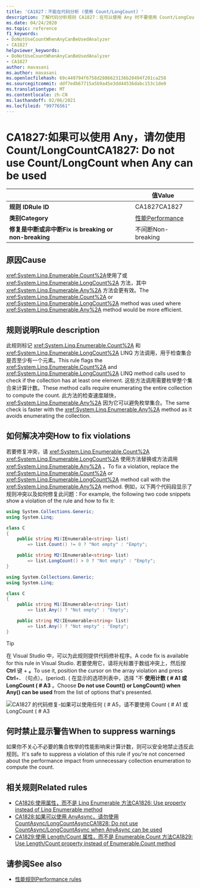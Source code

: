 ```yaml
---
title: 'CA1827：不能在代码分析 (使用 Count/LongCount) '
description: 了解代码分析规则 CA1827：在可以使用 Any 时不要使用 Count/LongCount
ms.date: 04/24/2020
ms.topic: reference
f1_keywords:
- DoNotUseCountWhenAnyCanBeUsedAnalyzer
- CA1827
helpviewer_keywords:
- DoNotUseCountWhenAnyCanBeUsedAnalyzer
- CA1827
author: mavasani
ms.author: mavasani
ms.openlocfilehash: 69c449794f6758d2886623136b28494f201ca258
ms.sourcegitcommit: ddf7edb67715a5b9a45e3dd44536dabc153c1de0
ms.translationtype: MT
ms.contentlocale: zh-CN
ms.lasthandoff: 02/06/2021
ms.locfileid: "99776561"
---
```

# <a name="ca1827-do-not-use-countlongcount-when-any-can-be-used"></a><span data-ttu-id="24c79-103">CA1827:如果可以使用 Any，请勿使用 Count/LongCount</span><span class="sxs-lookup"><span data-stu-id="24c79-103">CA1827: Do not use Count/LongCount when Any can be used</span></span>

| | <span data-ttu-id="24c79-104">值</span><span class="sxs-lookup"><span data-stu-id="24c79-104">Value</span></span> |
|-|-|
| <span data-ttu-id="24c79-105">**规则 ID**</span><span class="sxs-lookup"><span data-stu-id="24c79-105">**Rule ID**</span></span> |<span data-ttu-id="24c79-106">CA1827</span><span class="sxs-lookup"><span data-stu-id="24c79-106">CA1827</span></span>|
| <span data-ttu-id="24c79-107">**类别**</span><span class="sxs-lookup"><span data-stu-id="24c79-107">**Category**</span></span> |[<span data-ttu-id="24c79-108">性能</span><span class="sxs-lookup"><span data-stu-id="24c79-108">Performance</span></span>](performance-warnings.md)|
| <span data-ttu-id="24c79-109">**修复是中断或非中断**</span><span class="sxs-lookup"><span data-stu-id="24c79-109">**Fix is breaking or non-breaking**</span></span> |<span data-ttu-id="24c79-110">不间断</span><span class="sxs-lookup"><span data-stu-id="24c79-110">Non-breaking</span></span>|

## <a name="cause"></a><span data-ttu-id="24c79-111">原因</span><span class="sxs-lookup"><span data-stu-id="24c79-111">Cause</span></span>

<span data-ttu-id="24c79-112"><xref:System.Linq.Enumerable.Count%2A>使用了或 <xref:System.Linq.Enumerable.LongCount%2A> 方法，其中 <xref:System.Linq.Enumerable.Any%2A> 方法会更有效。</span><span class="sxs-lookup"><span data-stu-id="24c79-112">The <xref:System.Linq.Enumerable.Count%2A> or <xref:System.Linq.Enumerable.LongCount%2A> method was used where <xref:System.Linq.Enumerable.Any%2A> method would be more efficient.</span></span>

## <a name="rule-description"></a><span data-ttu-id="24c79-113">规则说明</span><span class="sxs-lookup"><span data-stu-id="24c79-113">Rule description</span></span>

<span data-ttu-id="24c79-114">此规则标记 <xref:System.Linq.Enumerable.Count%2A> 和 <xref:System.Linq.Enumerable.LongCount%2A> LINQ 方法调用，用于检查集合是否至少有一个元素。</span><span class="sxs-lookup"><span data-stu-id="24c79-114">This rule flags the <xref:System.Linq.Enumerable.Count%2A> and <xref:System.Linq.Enumerable.LongCount%2A> LINQ method calls used to check if the collection has at least one element.</span></span> <span data-ttu-id="24c79-115">这些方法调用需要枚举整个集合来计算计数。</span><span class="sxs-lookup"><span data-stu-id="24c79-115">These method calls require enumerating the entire collection to compute the count.</span></span> <span data-ttu-id="24c79-116">此方法的检查速度越快， <xref:System.Linq.Enumerable.Any%2A> 因为它可以避免枚举集合。</span><span class="sxs-lookup"><span data-stu-id="24c79-116">The same check is faster with the <xref:System.Linq.Enumerable.Any%2A> method as it avoids enumerating the collection.</span></span>

## <a name="how-to-fix-violations"></a><span data-ttu-id="24c79-117">如何解决冲突</span><span class="sxs-lookup"><span data-stu-id="24c79-117">How to fix violations</span></span>

<span data-ttu-id="24c79-118">若要修复冲突，请 <xref:System.Linq.Enumerable.Count%2A> <xref:System.Linq.Enumerable.LongCount%2A> 使用方法替换或方法调用 <xref:System.Linq.Enumerable.Any%2A> 。</span><span class="sxs-lookup"><span data-stu-id="24c79-118">To fix a violation, replace the <xref:System.Linq.Enumerable.Count%2A> or <xref:System.Linq.Enumerable.LongCount%2A> method call with the <xref:System.Linq.Enumerable.Any%2A> method.</span></span> <span data-ttu-id="24c79-119">例如，以下两个代码段显示了规则冲突以及如何修复此问题：</span><span class="sxs-lookup"><span data-stu-id="24c79-119">For example, the following two code snippets show a violation of the rule and how to fix it:</span></span>

```csharp
using System.Collections.Generic;
using System.Linq;

class C
{
    public string M1(IEnumerable<string> list)
        => list.Count() != 0 ? "Not empty" : "Empty";

    public string M2(IEnumerable<string> list)
        => list.LongCount() > 0 ? "Not empty" : "Empty";
}
```

```csharp
using System.Collections.Generic;
using System.Linq;

class C
{
    public string M1(IEnumerable<string> list)
        => list.Any() ? "Not empty" : "Empty";

    public string M2(IEnumerable<string> list)
        => list.Any() ? "Not empty" : "Empty";
}
```

> [!TIP]
> <span data-ttu-id="24c79-120">在 Visual Studio 中，可以为此规则提供代码修补程序。</span><span class="sxs-lookup"><span data-stu-id="24c79-120">A code fix is available for this rule in Visual Studio.</span></span> <span data-ttu-id="24c79-121">若要使用它，请将光标置于数组冲突上，然后按 **Ctrl** 键 + **。**</span><span class="sxs-lookup"><span data-stu-id="24c79-121">To use it, position the cursor on the array violation and press **Ctrl**+**.**</span></span> <span data-ttu-id="24c79-122">（句点）。</span><span class="sxs-lookup"><span data-stu-id="24c79-122">(period).</span></span> <span data-ttu-id="24c79-123"> ( 在显示的选项列表中，选择 "不 **使用计数 ( # A1 或 LongCount ( # A3** 。</span><span class="sxs-lookup"><span data-stu-id="24c79-123">Choose **Do not use Count() or LongCount() when Any() can be used** from the list of options that's presented.</span></span>
>
> ![CA1827 的代码修复-如果可以使用任何 ( # A5，请不要使用 Count ( # A1 或 LongCount ( # A3](media/ca1827-codefix.png)

## <a name="when-to-suppress-warnings"></a><span data-ttu-id="24c79-125">何时禁止显示警告</span><span class="sxs-lookup"><span data-stu-id="24c79-125">When to suppress warnings</span></span>

<span data-ttu-id="24c79-126">如果你不关心不必要的集合枚举的性能影响来计算计数，则可以安全地禁止违反此规则。</span><span class="sxs-lookup"><span data-stu-id="24c79-126">It's safe to suppress a violation of this rule if you're not concerned about the performance impact from unnecessary collection enumeration to compute the count.</span></span>

## <a name="related-rules"></a><span data-ttu-id="24c79-127">相关规则</span><span class="sxs-lookup"><span data-stu-id="24c79-127">Related rules</span></span>

- [<span data-ttu-id="24c79-128">CA1826:使用属性，而不是 Linq Enumerable 方法</span><span class="sxs-lookup"><span data-stu-id="24c79-128">CA1826: Use property instead of Linq Enumerable method</span></span>](ca1826.md)
- [<span data-ttu-id="24c79-129">CA1828:如果可以使用 AnyAsync，请勿使用 CountAsync/LongCountAsync</span><span class="sxs-lookup"><span data-stu-id="24c79-129">CA1828: Do not use CountAsync/LongCountAsync when AnyAsync can be used</span></span>](ca1828.md)
- [<span data-ttu-id="24c79-130">CA1829:使用 Length/Count 属性，而不是 Enumerable.Count 方法</span><span class="sxs-lookup"><span data-stu-id="24c79-130">CA1829: Use Length/Count property instead of Enumerable.Count method</span></span>](ca1829.md)

## <a name="see-also"></a><span data-ttu-id="24c79-131">请参阅</span><span class="sxs-lookup"><span data-stu-id="24c79-131">See also</span></span>

- [<span data-ttu-id="24c79-132">性能规则</span><span class="sxs-lookup"><span data-stu-id="24c79-132">Performance rules</span></span>](performance-warnings.md)
